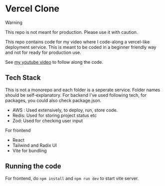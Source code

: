 # Vercel Clone

> [!WARNING]  
> This repo is not meant for production. Please use it with caution.

This repo contains code for my video where I code-along a vercel-like deployment service. This is meant to be coded in a beginner friendly way and not for ready for production use.

See [my youtube video](https://www.youtube.com/watch?v=c8_tafixiAs) to follow along the code.

## Tech Stack

This is not a monorepo and each folder is a seperate service. Folder names should be self-explanatory. For backend I've used following tech, for packages, you could also check package.json.

- AWS : Used extensively, to deploy, run, store code.
- Redis: Used for storing project status etc
- Zod: Used for checking user input

For frontend

- React
- Tailwind and Radix UI
- Vite for bundling

## Running the code

For frontend, do `npm install` and `npm run dev` to start vite server.

<!-- TODO: add for backend -->
